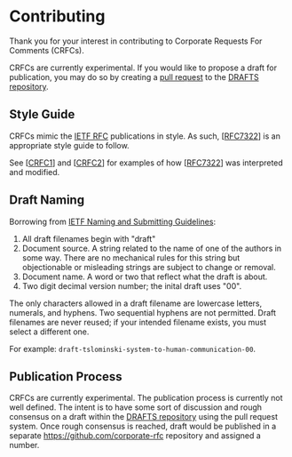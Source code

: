 # Contributing

Thank you for your interest in contributing to Corporate Requests For Comments (CRFCs).

CRFCs are currently experimental. If you would like to propose a draft for publication, you may do so by creating a [pull request](https://docs.github.com/en/github/collaborating-with-issues-and-pull-requests/creating-a-pull-request) to the [DRAFTS repository](https://github.com/corporate-rfc/DRAFTS).

## Style Guide

CRFCs mimic the [IETF RFC](https://ietf.org/standards/rfcs/) publications in style. As such, [[RFC7322](https://tools.ietf.org/html/rfc7322)] is an appropriate style guide to follow.

See [[CRFC1](https://github.com/corporate-rfc/CRFC1)] and [[CRFC2](https://github.com/corporate-rfc/CRFC2)] for examples of how [[RFC7322](https://tools.ietf.org/html/rfc7322)] was interpreted and modified.

## Draft Naming

Borrowing from [IETF Naming and Submitting Guidelines](https://www.ietf.org/standards/ids/guidelines/):

1. All draft filenames begin with "draft"
2. Document source. A string related to the name of one of the authors in some way. There are no mechanical rules for this string but objectionable or misleading strings are subject to change or removal.
3. Document name. A word or two that reflect what the draft is about.
4. Two digit decimal version number; the inital draft uses "00".

The only characters allowed in a draft filename are lowercase letters, numerals, and hyphens. Two sequential hyphens are not permitted. Draft filenames are never reused; if your intended filename exists, you must select a different one.

For example: `draft-tslominski-system-to-human-communication-00`.

## Publication Process

CRFCs are currently experimental. The publication process is currently not well defined. The intent is to have some sort of discussion and rough consensus on a draft within the [DRAFTS repository](https://github.com/corporate-rfc/DRAFTS) using the pull request system. Once rough consensus is reached, draft would be published in a separate https://github.com/corporate-rfc repository and assigned a number.
